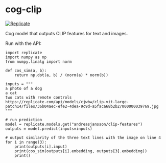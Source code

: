 # cog-clip

[![Replicate](https://replicate.com/andreasjansson/clip-features)](https://replicate.com/andreasjansson/clip-features)

Cog model that outputs CLIP features for text and images.

Run with the API:

```
import replicate
import numpy as np
from numpy.linalg import norm

def cos_sim(a, b):
    return np.dot(a, b) / (norm(a) * norm(b))

inputs = """
a photo of a dog
a cat
two cats with remote controls
https://replicate.com/api/models/cjwbw/clip-vit-large-patch14/files/36b04aec-efe2-4dea-9c9d-a5faca68b2b2/000000039769.jpg
"""

# run prediction
model = replicate.models.get("andreasjansson/clip-features")
outputs = model.predict(inputs=inputs)

# output similarity of the three text lines with the image on line 4
for i in range(3):
    print(outputs[i].input)
    print(cos_sim(outputs[i].embedding, outputs[3].embedding))
    print()
```
